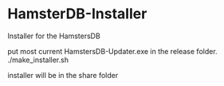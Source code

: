 # HamsterDB-Installer
Installer for the HamstersDB

put most current HamstersDB-Updater.exe in the release folder.
./make_installer.sh

installer will be in the share folder